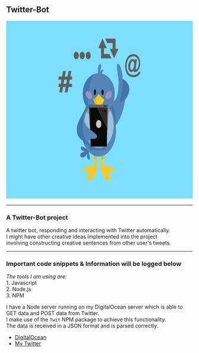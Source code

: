 ## Twitter-Bot

<img src="./resources/assets/images/twitter_bird_robot.png" width="640" height="480">

---
### A Twitter-Bot project
A twitter bot, responding and interacting with Twitter automatically.  
I might have other creative ideas implemented into the project  
involving constructing creative sentences from other user's tweets.  

---
### Important code snippets & Information will be logged below
*The tools I am using are:*  
	1. Javascript  
	2. Node.js  
	3. NPM  

I have a Node server running on my DigitalOcean server which is able to GET data and POST data from Twitter.  
I make use of the `Twit` NPM package to achieve this functionality.  
The data is received in a JSON format and is parsed correctly.   

+ [DigitalOcean](https://www.digitalocean.com/)
+ [My Twitter](https://twitter.com/shane_creedon)
